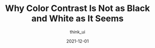 ---
author: think_ui
date: 2021-12-01
tags:
  - accessibility
  - colors
  - contrast
target_url: https://medium.com/@think_ui/why-color-contrast-is-not-as-black-and-white-as-it-seems-94197a72b005
title: Why Color Contrast Is Not as Black and White as It Seems
---